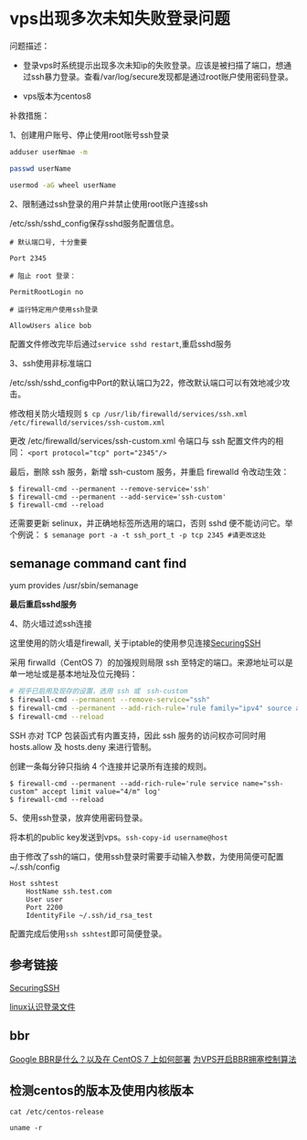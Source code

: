 # vps出现多次未知失败登录问题

问题描述：

- 登录vps时系统提示出现多次未知ip的失败登录。应该是被扫描了端口，想通过ssh暴力登录。查看/var/log/secure发现都是通过root账户使用密码登录。

- vps版本为centos8

补救措施：

1、创建用户账号、停止使用root账号ssh登录

```sh
adduser userNmae -m

passwd userName

usermod -aG wheel userName
```

2、限制通过ssh登录的用户并禁止使用root账户连接ssh

/etc/ssh/sshd_config保存sshd服务配置信息。

```shell
# 默认端口号, 十分重要

Port 2345

# 阻止 root 登录：

PermitRootLogin no

# 运行特定用户使用ssh登录

AllowUsers alice bob
```

配置文件修改完毕后通过`service sshd restart`,重启sshd服务

3、ssh使用非标准端口

/etc/ssh/sshd_config中Port的默认端口为22，修改默认端口可以有效地减少攻击。

修改相关防火墙规则
`$ cp /usr/lib/firewalld/services/ssh.xml /etc/firewalld/services/ssh-custom.xml`

更改 /etc/firewalld/services/ssh-custom.xml 令端口与 ssh 配置文件内的相同：
`<port protocol="tcp" port="2345"/>`

最后，删除 ssh 服务，新增 ssh-custom 服务，并重启 firewalld 令改动生效：

```shell
$ firewall-cmd --permanent --remove-service='ssh'
$ firewall-cmd --permanent --add-service='ssh-custom'
$ firewall-cmd --reload
```

还需要更新 selinux，并正确地标签所选用的端口，否则 sshd 便不能访问它。举个例说：
`$ semanage port -a -t ssh_port_t -p tcp 2345 #请更改这处`

## semanage command cant find

yum provides /usr/sbin/semanage

__最后重启sshd服务__

4、防火墙过滤ssh连接

这里使用的防火墙是firewall, 关于iptable的使用参见连接[SecuringSSH](https://wiki.centos.org/zh/HowTos/Network/SecuringSSH)

采用 firwalld（CentOS 7）的加强规则局限 ssh 至特定的端口。来源地址可以是单一地址或是基本地址及位元掩码：

```sh
# 视乎已启用及现存的设置，选用 ssh 或　ssh-custom
$ firewall-cmd --permanent --remove-service="ssh"
$ firewall-cmd --permanent --add-rich-rule='rule family="ipv4" source address="72.232.194.162" service name="ssh-custom" accept'
$ firewall-cmd --reload
```

SSH 亦对 TCP 包装函式有内置支持，因此 ssh 服务的访问权亦可同时用 hosts.allow 及 hosts.deny 来进行管制。

创建一条每分钟只指纳 4 个连接并记录所有连接的规则。

```shell
$ firewall-cmd --permanent --add-rich-rule='rule service name="ssh-custom" accept limit value="4/m" log' 
$ firewall-cmd --reload
```

5、使用ssh登录，放弃使用密码登录。

将本机的public key发送到vps。```ssh-copy-id username@host```

由于修改了ssh的端口，使用ssh登录时需要手动输入参数，为使用简便可配置~/.ssh/config

```vim
Host sshtest
    HostName ssh.test.com
    User user
    Port 2200
    IdentityFile ~/.ssh/id_rsa_test
```

配置完成后使用`ssh sshtest`即可简便登录。

## 参考链接

[SecuringSSH]([SecuringSSH](https://wiki.centos.org/zh/HowTos/Network/SecuringSSH)
)

[linux认识登录文件](http://cn.linux.vbird.org/linux_basic/0570syslog.php#syslogd_format)

## bbr

[Google BBR是什么？以及在 CentOS 7 上如何部署](https://tech.jandou.com/CentOS7-Google-BBR.html)
[为VPS开启BBR拥塞控制算法](https://xiaozhou.net/enable-bbr-for-vps-2017-06-10.html)

## 检测centos的版本及使用内核版本

`cat /etc/centos-release`

`uname -r`
